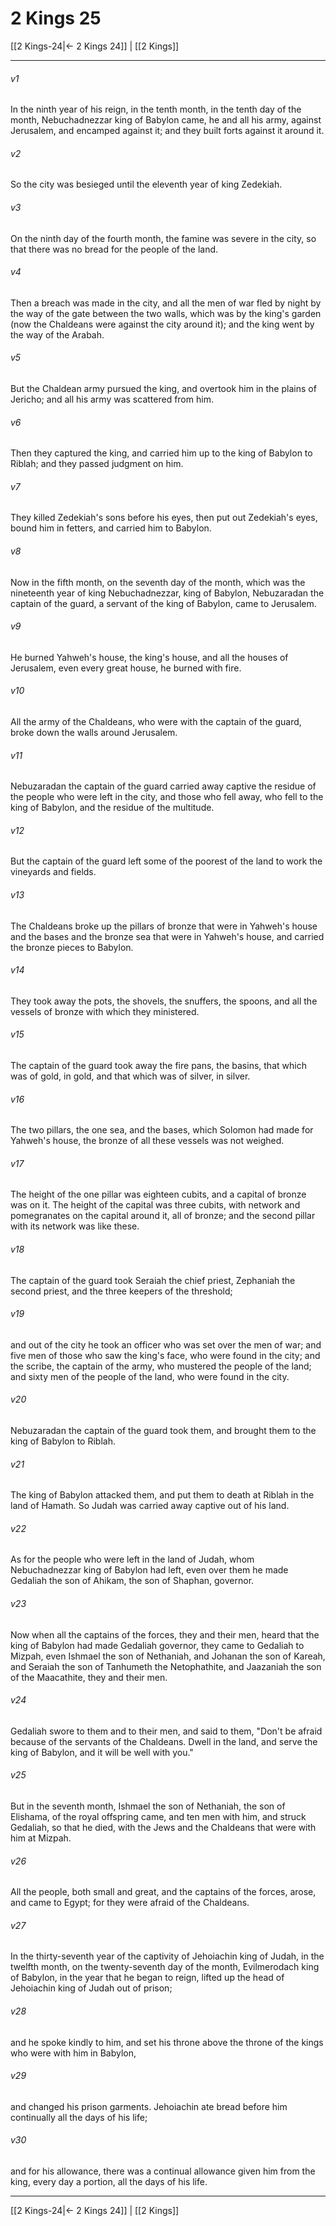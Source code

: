 # 2 Kings 25

[[2 Kings-24|← 2 Kings 24]] | [[2 Kings]]
***



###### v1 
In the ninth year of his reign, in the tenth month, in the tenth day of the month, Nebuchadnezzar king of Babylon came, he and all his army, against Jerusalem, and encamped against it; and they built forts against it around it. 

###### v2 
So the city was besieged until the eleventh year of king Zedekiah. 

###### v3 
On the ninth day of the fourth month, the famine was severe in the city, so that there was no bread for the people of the land. 

###### v4 
Then a breach was made in the city, and all the men of war fled by night by the way of the gate between the two walls, which was by the king's garden (now the Chaldeans were against the city around it); and the king went by the way of the Arabah. 

###### v5 
But the Chaldean army pursued the king, and overtook him in the plains of Jericho; and all his army was scattered from him. 

###### v6 
Then they captured the king, and carried him up to the king of Babylon to Riblah; and they passed judgment on him. 

###### v7 
They killed Zedekiah's sons before his eyes, then put out Zedekiah's eyes, bound him in fetters, and carried him to Babylon. 

###### v8 
Now in the fifth month, on the seventh day of the month, which was the nineteenth year of king Nebuchadnezzar, king of Babylon, Nebuzaradan the captain of the guard, a servant of the king of Babylon, came to Jerusalem. 

###### v9 
He burned Yahweh's house, the king's house, and all the houses of Jerusalem, even every great house, he burned with fire. 

###### v10 
All the army of the Chaldeans, who were with the captain of the guard, broke down the walls around Jerusalem. 

###### v11 
Nebuzaradan the captain of the guard carried away captive the residue of the people who were left in the city, and those who fell away, who fell to the king of Babylon, and the residue of the multitude. 

###### v12 
But the captain of the guard left some of the poorest of the land to work the vineyards and fields. 

###### v13 
The Chaldeans broke up the pillars of bronze that were in Yahweh's house and the bases and the bronze sea that were in Yahweh's house, and carried the bronze pieces to Babylon. 

###### v14 
They took away the pots, the shovels, the snuffers, the spoons, and all the vessels of bronze with which they ministered. 

###### v15 
The captain of the guard took away the fire pans, the basins, that which was of gold, in gold, and that which was of silver, in silver. 

###### v16 
The two pillars, the one sea, and the bases, which Solomon had made for Yahweh's house, the bronze of all these vessels was not weighed. 

###### v17 
The height of the one pillar was eighteen cubits, and a capital of bronze was on it. The height of the capital was three cubits, with network and pomegranates on the capital around it, all of bronze; and the second pillar with its network was like these. 

###### v18 
The captain of the guard took Seraiah the chief priest, Zephaniah the second priest, and the three keepers of the threshold; 

###### v19 
and out of the city he took an officer who was set over the men of war; and five men of those who saw the king's face, who were found in the city; and the scribe, the captain of the army, who mustered the people of the land; and sixty men of the people of the land, who were found in the city. 

###### v20 
Nebuzaradan the captain of the guard took them, and brought them to the king of Babylon to Riblah. 

###### v21 
The king of Babylon attacked them, and put them to death at Riblah in the land of Hamath. So Judah was carried away captive out of his land. 

###### v22 
As for the people who were left in the land of Judah, whom Nebuchadnezzar king of Babylon had left, even over them he made Gedaliah the son of Ahikam, the son of Shaphan, governor. 

###### v23 
Now when all the captains of the forces, they and their men, heard that the king of Babylon had made Gedaliah governor, they came to Gedaliah to Mizpah, even Ishmael the son of Nethaniah, and Johanan the son of Kareah, and Seraiah the son of Tanhumeth the Netophathite, and Jaazaniah the son of the Maacathite, they and their men. 

###### v24 
Gedaliah swore to them and to their men, and said to them, "Don't be afraid because of the servants of the Chaldeans. Dwell in the land, and serve the king of Babylon, and it will be well with you." 

###### v25 
But in the seventh month, Ishmael the son of Nethaniah, the son of Elishama, of the royal offspring came, and ten men with him, and struck Gedaliah, so that he died, with the Jews and the Chaldeans that were with him at Mizpah. 

###### v26 
All the people, both small and great, and the captains of the forces, arose, and came to Egypt; for they were afraid of the Chaldeans. 

###### v27 
In the thirty-seventh year of the captivity of Jehoiachin king of Judah, in the twelfth month, on the twenty-seventh day of the month, Evilmerodach king of Babylon, in the year that he began to reign, lifted up the head of Jehoiachin king of Judah out of prison; 

###### v28 
and he spoke kindly to him, and set his throne above the throne of the kings who were with him in Babylon, 

###### v29 
and changed his prison garments. Jehoiachin ate bread before him continually all the days of his life; 

###### v30 
and for his allowance, there was a continual allowance given him from the king, every day a portion, all the days of his life.

***
[[2 Kings-24|← 2 Kings 24]] | [[2 Kings]]
